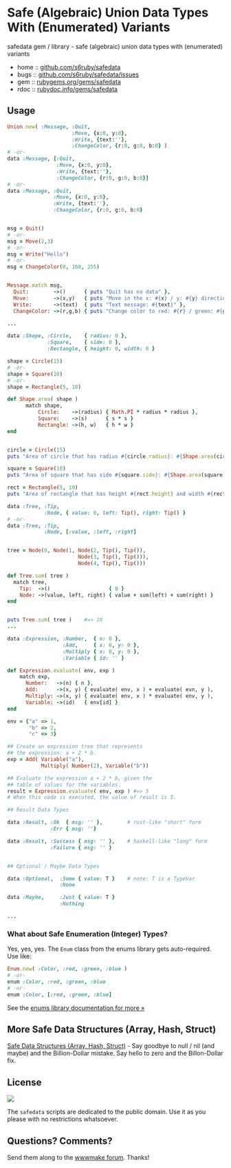 
# Safe (Algebraic) Union Data Types With (Enumerated) Variants

safedata gem / library - safe (algebraic) union data types with (enumerated) variants

* home  :: [github.com/s6ruby/safedata](https://github.com/s6ruby/safedata)
* bugs  :: [github.com/s6ruby/safedata/issues](https://github.com/s6ruby/safedata/issues)
* gem   :: [rubygems.org/gems/safedata](https://rubygems.org/gems/safedata)
* rdoc  :: [rubydoc.info/gems/safedata](http://rubydoc.info/gems/safedata)


## Usage

``` ruby
Union.new( :Message, :Quit,
                     :Move, {x:0, y:0},
                     :Write, {text:''},
                     :ChangeColor, {r:0, g:0, b:0} )
# -or-
data :Message, [:Quit,
                :Move, {x:0, y:0},
                :Write, {text:''},
                :ChangeColor, {r:0, g:0, b:0}]
# -or-
data :Message, :Quit,
               :Move, {x:0, y:0},
               :Write, {text:''},
               :ChangeColor, {r:0, g:0, b:0}


msg = Quit()
# -or-
msg = Move(2,3)
# -or-
msg = Write("Hello")
# -or-
msg = ChangeColor(0, 160, 255)


Message.match msg,
  Quit:        ->()      { puts "Quit has no data" },
  Move:        ->(x,y)   { puts "Move in the x: #{x} / y: #{y} direction" },
  Write:       ->(text)  { puts "Text message: #{text}" },
  ChangeColor: ->(r,g,b) { puts "Change color to red: #{r} / green: #{g} / blue: #{b}" }

...
```

<!--
  # use / add "alternative" match block - why? why not?
# -or-

Message.match( msg ) {
  on Quit        {         puts "Quit has no data" }
  on Move        { |x,y|   puts "Move in the x: #{x} / y: #{y} direction" }
  on Write       { |text|  puts "Text message: #{text}" }
  on ChangeColor { |r,g,b| puts "Change color to red: #{r} / green: #{g} / blue: #{b}" }
}
-->


``` ruby
data :Shape, :Circle,    { radius: 0 },
             :Square,    { side: 0 },
             :Rectangle, { height: 0, width: 0 }

shape = Circle(15)
# -or-
shape = Square(10)
# -or-
shape = Rectangle(5, 10)

def Shape.area( shape )
      match shape, 
          Circle:    ->(radius) { Math.PI * radius * radius },
          Square:    ->(s)      { s * s }
          Rectangle: ->(h, w)   { h * w }
end


circle = Circle(15)
puts "Area of circle that has radius #{circle.radius}: #{Shape.area(circle)}"

square = Square(10)
puts "Area of square that has side #{square.side}: #{Shape.area(square)}"

rect = Rectangle(5, 10)
puts "Area of rectangle that has height #{rect.height} and width #{rect.width} is #{Shape.area(rect)}"
```



<!--
data :Tree, :Tip,
            :Node { value: 0, left: Tree(0), right: Tree(0) }

or possible?
data :Tree, :Tip,
            :Node, { value: 0, left: Tip(), right: Tip() }

-->

```ruby
data :Tree, :Tip,
            :Node, { value: 0, left: Tip(), right: Tip() }
# -or- 
data :Tree, :Tip,
            :Node, [:value, :left, :right]


tree = Node(0, Node(1, Node(2, Tip(), Tip()), 
                       Node(3, Tip(), Tip())), 
                       Node(4, Tip(), Tip()))

def Tree.sum( tree )
  match tree,
    Tip:  ->()                   { 0 }
    Node: ->(value, left, right) { value + sum(left) + sum(right) }
end


puts Tree.sum( tree )    #=> 10
...
```

<!--
add qualified access option - why? why not?
-->

``` ruby
data :Expression, :Number,  { n: 0 },
                  :Add,     { x: 0, y: 0 },  
                  :Multiply { x: 0, y: 0 },
                  :Variable { id: '' }

def Expression.evaluate( env, exp )
    match exp,
      Number:   ->(n) { n },
      Add:      ->(x, y) { evaluate( env, x ) + evaluate( evn, y ),
      Multiply: ->(x, y) { evaluate( env, x ) * evaluate( env, y ),
      Variable: ->(id)   { env[id] }
end

env = {"a" => 1,
       "b" => 2,
       "c" => 3}

## Create an expression tree that represents
## the expression: a + 2 * b.
exp = Add( Variable("a"),
           Multiply( Number(2), Variable("b"))

## Evaluate the expression a + 2 * b, given the
## table of values for the variables.
result = Expression.evaluate( env, exp ) #=> 5
# When this code is executed, the value of result is 5.
```


``` ruby
## Result Data Types

data :Result, :Ok  { msg: '' },        # rust-like "short" form
              :Err { msg: ''}

data :Result, :Success { msg: '' },    # haskell-like "long" form 
              :Failure { msg: '' }


## Optional / Maybe Data Types

data :Optional,  :Some { value: T }    # note: T is a TypeVar
                 :None

data :Maybe,     :Just { value: T }
                 :Nothing

...
```







### What about Safe Enumeration (Integer) Types?

Yes, yes, yes. The `Enum` class from the enums library gets auto-required.
Use like:

``` ruby
Enum.new( :Color, :red, :green, :blue )
# -or-
enum :Color, :red, :green, :blue
# -or-
enum :Color, [:red, :green, :blue]
```

See the [enums library documentation for more »](https://github.com/s6ruby/enums)




## More Safe Data Structures (Array, Hash, Struct)

[Safe Data Structures (Array, Hash, Struct)](https://github.com/s6ruby/safestruct) - Say goodbye to null / nil (and maybe) and the Billion-Dollar mistake. Say hello to zero and the Billon-Dollar fix.



## License

![](https://publicdomainworks.github.io/buttons/zero88x31.png)

The `safedata` scripts are dedicated to the public domain.
Use it as you please with no restrictions whatsoever.


## Questions? Comments?

Send them along to the [wwwmake forum](http://groups.google.com/group/wwwmake).
Thanks!

